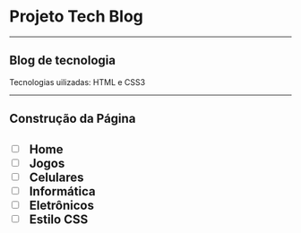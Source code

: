 <h1 aling="center">Projeto Tech Blog</h1> <hr>

<h2>Blog de tecnologia</h2>

<p>Tecnologias uilizadas: HTML e CSS3</p> <hr>

<h2>Construção da Página<h2>

-[ ] Home
-[ ] Jogos
-[ ] Celulares
-[ ] Informática
-[ ] Eletrônicos
-[ ] Estilo CSS